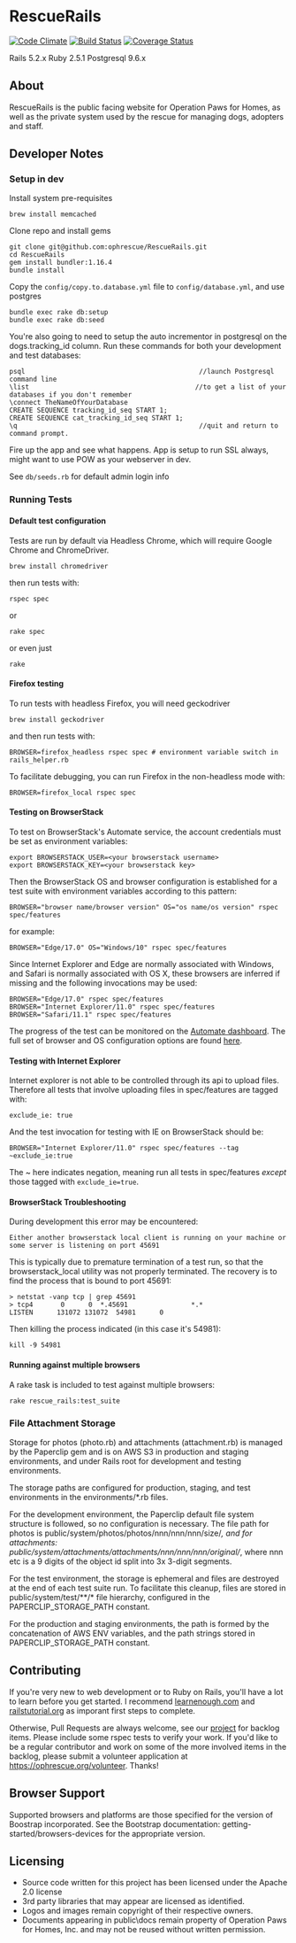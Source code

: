 # RescueRails

[![Code Climate](https://codeclimate.com/github/ophrescue/RescueRails.png)](https://codeclimate.com/github/ophrescue/RescueRails) [![Build Status](https://travis-ci.org/ophrescue/RescueRails.svg?branch=master)](https://travis-ci.org/ophrescue/RescueRails) [![Coverage Status](https://coveralls.io/repos/github/ophrescue/RescueRails/badge.svg?branch=master)](https://coveralls.io/github/ophrescue/RescueRails?branch=master)

Rails 5.2.x
Ruby 2.5.1
Postgresql 9.6.x

## About
RescueRails is the public facing website for Operation Paws for Homes, as well as the private system used by the rescue for managing dogs, adopters and staff.


## Developer Notes
### Setup in dev
Install system pre-requisites
```
brew install memcached
```

Clone repo and install gems
```
git clone git@github.com:ophrescue/RescueRails.git
cd RescueRails
gem install bundler:1.16.4
bundle install
```

Copy the `config/copy.to.database.yml` file to `config/database.yml`, and use postgres
```
bundle exec rake db:setup
bundle exec rake db:seed
```

You're also going to need to setup the auto incrementor in postgresql on the dogs.tracking_id column.  Run these commands for both your development and test databases:

```
psql                                            //launch Postgresql command line
\list                                          //to get a list of your databases if you don't remember
\connect TheNameOfYourDatabase
CREATE SEQUENCE tracking_id_seq START 1;
CREATE SEQUENCE cat_tracking_id_seq START 1;
\q                                              //quit and return to command prompt.
```

Fire up the app and see what happens.  App is setup to run SSL always, might want to use POW as your webserver in dev.

See `db/seeds.rb` for default admin login info

### Running Tests
#### Default test configuration
Tests are run by default via Headless Chrome, which will require Google Chrome and ChromeDriver.
```
brew install chromedriver
```
then run tests with:
```
rspec spec
```
or
```
rake spec
```
or even just
```
rake
```
#### Firefox testing
To run tests with headless Firefox, you will need geckodriver
```
brew install geckodriver
```
and then run tests with:
```
BROWSER=firefox_headless rspec spec # environment variable switch in rails_helper.rb
```
To facilitate debugging, you can run Firefox in the non-headless mode with:
```
BROWSER=firefox_local rspec spec
```
#### Testing on BrowserStack
To test on BrowserStack's Automate service, the account credentials must be set as environment variables:
```
export BROWSERSTACK_USER=<your browserstack username>
export BROWSERSTACK_KEY=<your browserstack key>
```
Then the BrowserStack OS and browser configuration is established for a test suite with environment variables according to this pattern:
```
BROWSER="browser name/browser version" OS="os name/os version" rspec spec/features
```
for example:
```
BROWSER="Edge/17.0" OS="Windows/10" rspec spec/features
```
Since Internet Explorer and Edge are normally associated with Windows, and Safari is normally associated with OS X, these browsers are inferred if missing and the following invocations may be used:
```
BROWSER="Edge/17.0" rspec spec/features
BROWSER="Internet Explorer/11.0" rspec spec/features
BROWSER="Safari/11.1" rspec spec/features
```
The progress of the test can be monitored on the [Automate dashboard](https://automate.browserstack.com).
The full set of browser and OS configuration options are found [here](https://www.browserstack.com/automate/capabilities).
#### Testing with Internet Explorer
Internet explorer is not able to be controlled through its api to upload files. Therefore all tests that involve uploading files in spec/features are tagged with:
```
exclude_ie: true
```
And the test invocation for testing with IE on BrowserStack should be:
```
BROWSER="Internet Explorer/11.0" rspec spec/features --tag ~exclude_ie:true
```
The ~ here indicates negation, meaning run all tests in spec/features _except_ those tagged with `exclude_ie=true`.
#### BrowserStack Troubleshooting
During development this error may be encountered:
```
Either another browserstack local client is running on your machine or some server is listening on port 45691
```
This is typically due to premature termination of a test run, so that the browserstack_local utility was not properly terminated.
The recovery is to find the process that is bound to port 45691:
```
> netstat -vanp tcp | grep 45691
> tcp4       0      0  *.45691                *.*                    LISTEN      131072 131072  54981      0
```
Then killing the process indicated (in this case it's 54981):
```
kill -9 54981
```
#### Running against multiple browsers
A rake task is included to test against multiple browsers:
```
rake rescue_rails:test_suite
```
### File Attachment Storage
Storage for photos (photo.rb) and attachments (attachment.rb) is managed by the Paperclip gem and is on AWS S3 in production and staging environments, and under Rails root for development and testing environments.

The storage paths are configured for production, staging, and test environments in the environments/*.rb files.

For the development environment, the Paperclip default file system structure is followed, so no configuration is necessary. The file path for photos is public/system/photos/photos/nnn/nnn/nnn/size/*, and for attachments: public/system/attachments/attachments/nnn/nnn/nnn/original/*, where nnn etc is a 9 digits of the object id split into 3x 3-digit segments.

For the test environment, the storage is ephemeral and files are destroyed at the end of each test suite run. To facilitate this cleanup, files are stored in public/system/test/**/* file hierarchy, configured in the PAPERCLIP_STORAGE_PATH constant.

For the production and staging environments, the path is formed by the concatenation of AWS ENV variables, and the path strings stored in PAPERCLIP_STORAGE_PATH constant.

## Contributing

If you're very new to web development or to Ruby on Rails, you'll have a lot to learn before you get started.  I recommend [learnenough.com](https://www.learnenough.com/) and [railstutorial.org](https://www.railstutorial.org/) as imporant first steps to complete.

Otherwise, Pull Requests are always welcome, see our [project](https://github.com/orgs/ophrescue/projects/1) for backlog items.  Please include some rspec tests to verify your work.  If you'd like to be a regular contributor and work on some of the more involved items in the backlog, please submit a volunteer application at https://ophrescue.org/volunteer.  Thanks!

## Browser Support
Supported browsers and platforms are those specified for the version of Boostrap incorporated. See the Bootstrap documentation: getting-started/browsers-devices for the appropriate version.

## Licensing
* Source code written for this project has been licensed under the Apache 2.0 license
* 3rd party libraries that may appear are licensed as identified.
* Logos and images remain copyright of their respective owners.
* Documents appearing in public\docs remain property of Operation Paws for Homes, Inc. and may not be reused without written permission.
